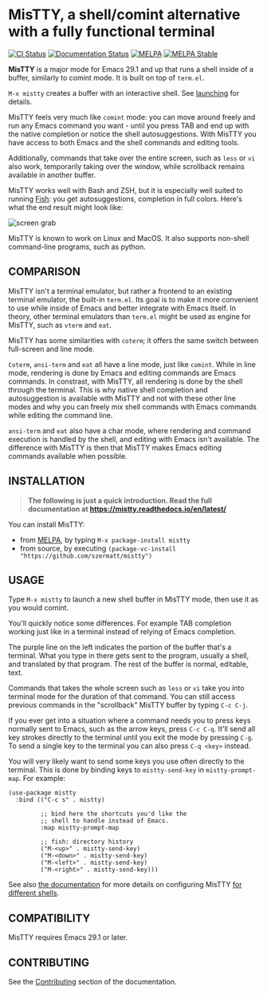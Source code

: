 # MisTTY, a shell/comint alternative with a fully functional terminal

[![CI Status](https://github.com/szermatt/mistty/actions/workflows/CI.yml/badge.svg)](https://github.com/szermatt/mistty/actions/workflows/test.yml)
[![Documentation Status](https://readthedocs.org/projects/mistty/badge/?version=latest)](https://mistty.readthedocs.io/en/latest/?badge=latest)
[![MELPA](https://melpa.org/packages/mistty-badge.svg)](https://melpa.org/#/mistty)
[![MELPA Stable](https://stable.melpa.org/packages/mistty-badge.svg)](https://stable.melpa.org/#/mistty)

**MisTTY** is a major mode for Emacs 29.1 and up that runs
a shell inside of a buffer, similarly to comint mode. It is built on
top of `term.el`.

`M-x mistty` creates a buffer with an interactive shell. See
[launching](https://mistty.readthedocs.io/en/latest/usage.html#launching)
for details.

MisTTY feels very much like `comint` mode: you can move around freely
and run any Emacs command you want - until you press TAB and end up
with the native completion or notice the shell autosuggestions. With
MisTTY you have access to both Emacs and the shell commands and
editing tools.

Additionally, commands that take over the entire screen, such as
`less` or `vi` also work, temporarily taking over the window, while
scrollback remains available in another buffer.

MisTTY works well with Bash and ZSH, but it is especially well
suited to running [Fish](https://fishshell.com): you get
autosuggestions, completion in full colors. Here's what the end
result might look like:

![screen grab](https://github.com/szermatt/mistty/blob/master/screengrab.gif?raw=true)

MisTTY is known to work on Linux and MacOS. It also supports non-shell
command-line programs, such as python.

## COMPARISON

MisTTY isn't a terminal emulator, but rather a frontend to an existing
terminal emulator, the built-in `term.el`. Its goal is to make it more
convenient to use while inside of Emacs and better integrate with
Emacs itself. In theory, other terminal emulators than `term.el` might
be used as engine for MisTTY, such as `vterm` and `eat`.

MisTTY has some similarities with `coterm`; it offers the same switch
between full-screen and line mode.

`Coterm`, `ansi-term` and `eat` all have a line mode, just like
`comint`. While in line mode, rendering is done by Emacs and editing
commands are Emacs commands. In constrast, with MisTTY, all rendering
is done by the shell through the terminal. This is why native shell
completion and autosuggestion is available with MisTTY and not with
these other line modes and why you can freely mix shell commands with
Emacs commands while editing the command line.

`ansi-term` and `eat` also have a char mode, where rendering and
command execution is handled by the shell, and editing with Emacs
isn't available. The difference with MisTTY is then that MisTTY makes
Emacs editing commands available when possible.

## INSTALLATION

> **The following is just a quick introduction. Read the full documentation at https://mistty.readthedocs.io/en/latest/**

You can install MisTTY:
- from [MELPA](https://melpa.org/#/getting-started), by typing `M-x package-install mistty`
- from source, by executing `(package-vc-install "https://github.com/szermatt/mistty")`

## USAGE

Type `M-x mistty` to launch a new shell buffer in MisTTY mode, then
use it as you would comint.

You'll quickly notice some differences. For example TAB completion
working just like in a terminal instead of relying of Emacs
completion.

The purple line on the left indicates the portion of the buffer 
that's a terminal. What you type in there gets sent to the program, 
usually a shell, and translated by that program. The rest of the
buffer is normal, editable, text. 

Commands that takes the whole screen such as `less` or `vi` take you 
into terminal mode for the duration of that command. You can still 
access previous commands in the "scrollback" MisTTY buffer by typing 
`C-c C-j`. 

If you ever get into a situation where a command needs you to press 
keys normally sent to Emacs, such as the arrow keys, press `C-c C-q`. 
It'll send all key strokes directly to the terminal until you exit 
the mode by pressing `C-g`. To send a single key to the terminal 
you can also press `C-q <key>` instead.

You will very likely want to send some keys you use often directly 
to the terminal. This is done by binding keys to `mistty-send-key` 
in `mistty-prompt-map`. For example:

```elisp
(use-package mistty
  :bind (("C-c s" . mistty)
  
         ;; bind here the shortcuts you'd like the 
         ;; shell to handle instead of Emacs.
         :map mistty-prompt-map

         ;; fish: directory history
         ("M-<up>" . mistty-send-key)
         ("M-<down>" . mistty-send-key)
         ("M-<left>" . mistty-send-key)
         ("M-<right>" . mistty-send-key)))
```

See also [the documentation](https://mistty.readthedocs.io/en/latest/)
for more details on configuring MisTTY [for different
shells](https://mistty.readthedocs.io/en/latest/shells.html).

## COMPATIBILITY

MisTTY requires Emacs 29.1 or later.

## CONTRIBUTING

See the [Contributing](https://mistty.readthedocs.io/en/latest/contrib.html) 
section of the documentation.
